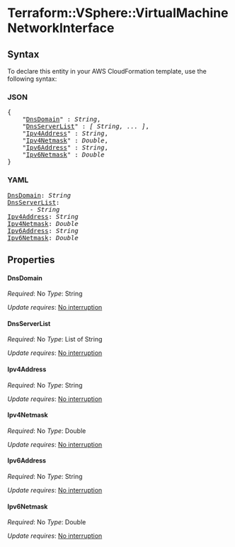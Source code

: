# Terraform::VSphere::VirtualMachine NetworkInterface

## Syntax

To declare this entity in your AWS CloudFormation template, use the following syntax:

### JSON

<pre>
{
    "<a href="#dnsdomain" title="DnsDomain">DnsDomain</a>" : <i>String</i>,
    "<a href="#dnsserverlist" title="DnsServerList">DnsServerList</a>" : <i>[ String, ... ]</i>,
    "<a href="#ipv4address" title="Ipv4Address">Ipv4Address</a>" : <i>String</i>,
    "<a href="#ipv4netmask" title="Ipv4Netmask">Ipv4Netmask</a>" : <i>Double</i>,
    "<a href="#ipv6address" title="Ipv6Address">Ipv6Address</a>" : <i>String</i>,
    "<a href="#ipv6netmask" title="Ipv6Netmask">Ipv6Netmask</a>" : <i>Double</i>
}
</pre>

### YAML

<pre>
<a href="#dnsdomain" title="DnsDomain">DnsDomain</a>: <i>String</i>
<a href="#dnsserverlist" title="DnsServerList">DnsServerList</a>: <i>
      - String</i>
<a href="#ipv4address" title="Ipv4Address">Ipv4Address</a>: <i>String</i>
<a href="#ipv4netmask" title="Ipv4Netmask">Ipv4Netmask</a>: <i>Double</i>
<a href="#ipv6address" title="Ipv6Address">Ipv6Address</a>: <i>String</i>
<a href="#ipv6netmask" title="Ipv6Netmask">Ipv6Netmask</a>: <i>Double</i>
</pre>

## Properties

#### DnsDomain

_Required_: No
_Type_: String

_Update requires_: [No interruption](https://docs.aws.amazon.com/AWSCloudFormation/latest/UserGuide/using-cfn-updating-stacks-update-behaviors.html#update-no-interrupt)

#### DnsServerList

_Required_: No
_Type_: List of String

_Update requires_: [No interruption](https://docs.aws.amazon.com/AWSCloudFormation/latest/UserGuide/using-cfn-updating-stacks-update-behaviors.html#update-no-interrupt)

#### Ipv4Address

_Required_: No
_Type_: String

_Update requires_: [No interruption](https://docs.aws.amazon.com/AWSCloudFormation/latest/UserGuide/using-cfn-updating-stacks-update-behaviors.html#update-no-interrupt)

#### Ipv4Netmask

_Required_: No
_Type_: Double

_Update requires_: [No interruption](https://docs.aws.amazon.com/AWSCloudFormation/latest/UserGuide/using-cfn-updating-stacks-update-behaviors.html#update-no-interrupt)

#### Ipv6Address

_Required_: No
_Type_: String

_Update requires_: [No interruption](https://docs.aws.amazon.com/AWSCloudFormation/latest/UserGuide/using-cfn-updating-stacks-update-behaviors.html#update-no-interrupt)

#### Ipv6Netmask

_Required_: No
_Type_: Double

_Update requires_: [No interruption](https://docs.aws.amazon.com/AWSCloudFormation/latest/UserGuide/using-cfn-updating-stacks-update-behaviors.html#update-no-interrupt)

